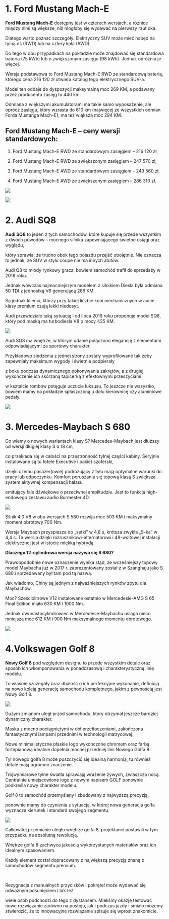 # 1. **Ford Mustang Mach-E**

**Ford Mustang Mach-E** dostępny jest w czterech wersjach, a różnice między nimi są większe, niż mogłoby się wydawać na pierwszy rzut oka.

Dlatego warto poznać szczegóły. Elektryczny SUV może mieć napęd na tylną oś (RWD) lub na cztery koła (AWD).

Do tego w obu przypadkach na pokładzie może znajdować się standardowa bateria (75 kWh) lub o zwiększonym zasięgu (98 kWh). Jednak odróżnia je więcej.

Wersja podstawowa to Ford Mustang Mach-E RWD ze standardową baterią, którego cena 216 120 zł otwiera katalog tego elektrycznego SUV-a. 

Model ten oddaje do dyspozycji maksymalną moc 269 KM, a podawany przez producenta zasięg to 440 km. 

Odmiana z większymi akumulatorami ma takie samo wyposażenie, ale oprócz zasięgu, który wzrasta do 610 km (najwięcej ze wszystkich odmian Forda Mustanga Mach-E), ma też większą moc 294 KM.

## Ford Mustang Mach-E – ceny wersji standardowych:

1. Ford Mustang Mach-E RWD ze standardowym zasięgiem – 216 120 zł,

2. Ford Mustang Mach-E RWD ze zwiększonym zasięgiem – 247 570 zł,

3. Ford Mustang Mach-E AWD ze standardowym zasięgiem – 249 560 zł,

4. Ford Mustang Mach-E AWD ze zwiększonym zasięgiem – 286 310 zł.

![](https://elektrowoz.pl/wp-content/uploads/2020/11/Ford-Mustang-Mach-E-EPA.jpg)

![](https://www.ford.pl/content/dam/guxeu/rhd/central/cars/2021-mustang-mach-e-gt/future-vehicles/gallery/exterior/9x8/ford-eu-mache-Mustang-Mach-E-GT-Performance-Edition-04_9x8_1200x1066.jpg.renditions.small.jpeg)


# 2. **Audi SQ8**

**Audi SQ8** to jeden z tych samochodów, które kupuje się przede wszystkim z dwóch powodów – mocnego silnika zapewniającego świetne osiągi oraz wyglądu,

który sprawia, że trudno obok tego pojazdu przejść obojętnie. Nie oznacza to jednak, że SUV w stylu coupe nie ma innych atutów.

Audi Q8 to młody rynkowy gracz, bowiem samochód trafił do sprzedaży w 2018 roku. 

Jednak wówczas najmocniejszym modelem z silnikiem Diesla była odmiana 50 TDI z jednostką V6 generującą 286 KM.

Są jednak klienci, którzy przy takiej liczbie koni mechanicznych w aucie klasy premium czują lekki niedosyt. 

Audi przewidziało taką sytuację i od lipca 2019 roku proponuje model SQ8, który pod maską ma turbodiesla V8 o mocy 435 KM.

![](https://ocdn.eu/pulscms-transforms/1/UPjk9kpTURBXy83NjIyOTc3Zjg3MjBiZTU5NWIwOTgzYzI1YmIwZjRlMC5qcGeSlQLNAxQAwsOVAgDNA8DCw4GhMAU)

Audi SQ8 ma wnętrze, w którym udanie połączono elegancję z elementami odpowiadającymi za sportowy charakter. 

Przykładowo siedzenia z jednej strony zostały wyprofilowane tak żeby zapewniały maksimum wygody i świetnie podpierały 

z boku podczas dynamicznego pokonywania zakrętów, a z drugiej wykończenie ich skórzaną tapicerką z efektownymi przeszyciami 

w kształcie rombów potęguje uczucie luksusu. To jeszcze nie wszystko, 
bowiem mamy na pokładzie spłaszczoną u dołu kierownicę czy aluminiowe pedały.

![](https://ocdn.eu/pulscms-transforms/1/2FAk9kpTURBXy82ZTViNzE2YTRkOTU3YWJmZWU0Mjc3ZWJkMmU3YzBkMS5qcGeSlQLNAxQAwsOVAgDNA8DCw4GhMAU)


# 3. **Mercedes-Maybach S 680**

Co wiemy o nowych wariantach klasy S? Mercedes-Maybach jest dłuższy od wersji długiej klasy S o 18 cm,

co przekłada się w całości na przestronność tylnej części kabiny. Seryjnie instalowane są tu fotele Executive i pakiet szoferski, 

dzięki czemu pasażer(owie) podróżujący z tyłu mają optymalne warunki do pracy lub odpoczynku. Komfort poruszania się topową klasą S zwiększa system aktywnej kompensacji hałasu, 

emitujący fale dźwiękowe o przeciwnej amplitudzie. Jest to funkcja high-endowego zestawu audio Burmester 4D.

![](https://ocdn.eu/pulscms-transforms/1/geSk9kpTURBXy8wYWVjZDdhNjBiYjc5ZTE3YjAzZTJiZGRmZWVmNzFlZi5qcGeSlQLNAxQAwsOVAgDNA8DCw4GhMAU)

Silnik 4.0 V8 w obu wersjach S 580 rozwija moc 503 KM i maksymalny moment obrotowy 700 Nm. 

Wersja Maybach przyspiesza do „setki” w 4,8 s, krótsza zwykła „S-ka” w 4,4 s. Ta wersja dzięki rozrusznikowi-alternatorowi i 48-woltowej instalacji elektrycznej jest w istocie miękką hybrydą.

**Dlaczego 12-cylindrowa wersja nazywa się S 680?** 

Prawdopodobnie nowe oznaczenie wynika stąd, że wcześniejszy topowy model Maybacha już w 2017 r. zaprezentowany został z w Szanghaju jako S 680 i sprzedawany był tam pod tą nazwą. 

Jak wiadomo, Chiny są jednym z najważniejszych rynków zbytu dla Maybachów. 

Moc? Sześciolitrowe V12 instalowane ostatnio w Mercedesie-AMG S 65 Final Edition miało 630 KM i 1000 Nm. 

Jednak dwunastocylindrowiec w Mercedesie-Maybachu osiąga nieco mniejszą moc 612 KM i 900 Nm maksymalnego momentu obrotowego.

![](https://ocdn.eu/pulscms-transforms/1/noXk9kpTURBXy9mYjQ3MzZjMWU5Yjg5YjI1MTE3OGJiNzM2NzBlZTZhNC5qcGeSlQLNAxQAwsOVAgDNA8DCw4GhMAU)


# **4.Volkswagen Golf 8**

**Nowy Golf 8** pod względem designu to przede wszystkim detale oraz sposób ich wkomponowania w ponadczasową i charakterystyczną linię modelu. 

To właśnie szczegóły oraz dbałość o ich perfekcyjne wykonanie, definiują na nowo koleją generację samochodu kompletnego, jakim z pewnością jest Nowy Golf 8.

![](https://assets.volkswagen.com/is/image/volkswagenag/golf_hero_1920x1080?Zml0PWNyb3AsMSZmbXQ9anBnJnFsdD03OSZ3aWQ9MTI4MCZoZWk9NzIwJmFsaWduPTAuMDAsMC4wMCZiZmM9b2ZmJjRlNWQ=)

Dużym zmianom uległ przód samochodu, który otrzymał jeszcze bardziej dynamiczny charakter. 

Maska z mocno pociągniętymi w dół przetłoczeniami, 
zakończona fantastycznymi lampami przednimi w technologii matrycowej. 

Nowe minimalistyczne płaskie logo wykończone chromem oraz farbą fortepianową idealnie dopełnia mocnej przedniej linii Nowego Golfa 8.

Tył nowego golfa 8 może poszczycić się idealną harmonią, tu również detale mają ogromne znaczenie. 

Trójwymiarowe tylne światła sprawiają wrażenie żywych, zwłaszcza nocą. Centralnie umiejscowione logo z nowym napisem GOLF ponownie podkreśla nowy charakter modelu.

Golf 8 to samochód przemyślany i zbudowany z najwyższą precyzją, 

ponownie mamy do czynienia z sytuacją, w której nowa generacja golfa wyznacza kierunek i standard swojego segmentu.

![](https://bednarek.com.pl/assets/Uploads/_resampled/ResizedImage1039585-nowy-golf-8-wnetrze.jpg)

Całkowitej przemianie uległo wnętrze golfa 8, projektanci postawili w tym przypadku na absolutną rewolucję. 

Wnętrze golfa 8 zachwyca jakością wykorzystanych materiałów oraz ich idealnym spasowaniem. 

Każdy element został dopracowany z największą precyzją znaną z samochodów segmentu premium.

<br>

Rezygnacja z manualnych przycisków i pokręteł może wydawać się odważnym posunięciem i tak też 

wiele osób podchodzi do tego z dystansem. Mieliśmy okazję testować nowe rozwiązanie zarówno na postoju, jak i podczas jazdy i śmiało możemy stwierdzić, że to innowacyjne rozwiązanie spisuje się wprost znakomicie.

 
